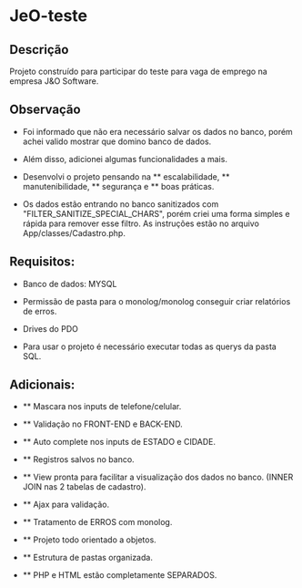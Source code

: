 # JeO-teste

## Descrição

Projeto construído para participar do teste para vaga de emprego na empresa J&O Software.

## Observação

* Foi informado que não era necessário salvar os dados no banco, porém achei valido mostrar que domino banco de dados.

* Além disso, adicionei algumas funcionalidades a mais.

* Desenvolvi o projeto pensando na ** escalabilidade, ** manutenibilidade, ** segurança e ** boas práticas.

* Os dados estão entrando no banco sanitizados com "FILTER_SANITIZE_SPECIAL_CHARS", porém criei uma forma simples e rápida para remover esse filtro. As instruções estão no arquivo App/classes/Cadastro.php.


## Requisitos:

* Banco de dados: MYSQL

* Permissão de pasta para o monolog/monolog conseguir criar relatórios de erros.

* Drives do PDO

* Para usar o projeto é necessário executar todas as querys da pasta SQL.

## Adicionais:

* ** Mascara nos inputs de telefone/celular.

* ** Validação no FRONT-END e BACK-END.

* ** Auto complete nos inputs de ESTADO e CIDADE.

* ** Registros salvos no banco.

* ** View pronta para facilitar a visualização dos dados no banco. (INNER JOIN nas 2 tabelas de cadastro).

* ** Ajax para validação.

* ** Tratamento de ERROS com monolog.

* ** Projeto todo orientado a objetos.

* ** Estrutura de pastas organizada.

* ** PHP e HTML estão completamente SEPARADOS.


